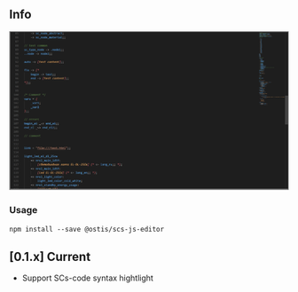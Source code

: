 ## Info

![Screenshot](https://github.com/deniskoronchik/scs-js/raw/dev/docs/screen.png)


### Usage

```
npm install --save @ostis/scs-js-editor
```

## [0.1.x] Current

 - Support SCs-code syntax hightlight